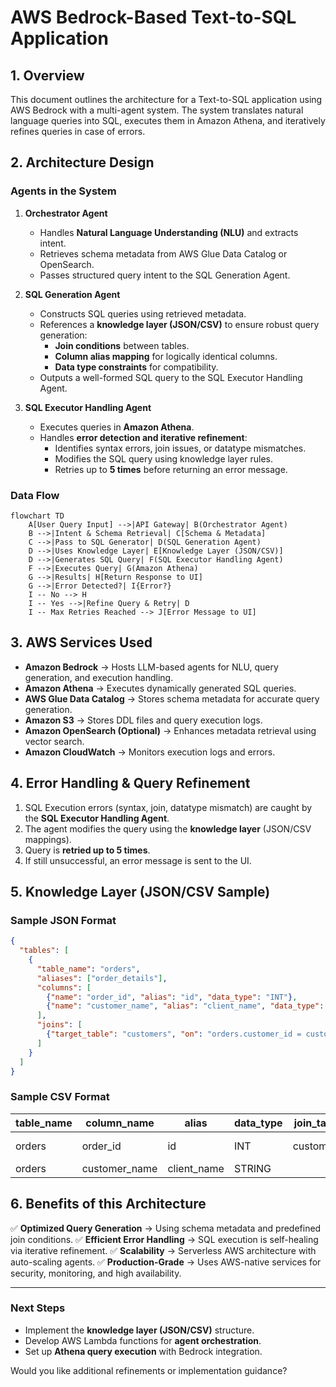 # **AWS Bedrock-Based Text-to-SQL Application**

## **1. Overview**

This document outlines the architecture for a Text-to-SQL application using AWS Bedrock with a multi-agent system. The system translates natural language queries into SQL, executes them in Amazon Athena, and iteratively refines queries in case of errors.

## **2. Architecture Design**

### **Agents in the System**

1. **Orchestrator Agent**

   - Handles **Natural Language Understanding (NLU)** and extracts intent.
   - Retrieves schema metadata from AWS Glue Data Catalog or OpenSearch.
   - Passes structured query intent to the SQL Generation Agent.

2. **SQL Generation Agent**

   - Constructs SQL queries using retrieved metadata.
   - References a **knowledge layer (JSON/CSV)** to ensure robust query generation:
     - **Join conditions** between tables.
     - **Column alias mapping** for logically identical columns.
     - **Data type constraints** for compatibility.
   - Outputs a well-formed SQL query to the SQL Executor Handling Agent.

3. **SQL Executor Handling Agent**

   - Executes queries in **Amazon Athena**.
   - Handles **error detection and iterative refinement**:
     - Identifies syntax errors, join issues, or datatype mismatches.
     - Modifies the SQL query using knowledge layer rules.
     - Retries up to **5 times** before returning an error message.

### **Data Flow**

```mermaid
flowchart TD
    A[User Query Input] -->|API Gateway| B(Orchestrator Agent)
    B -->|Intent & Schema Retrieval| C[Schema & Metadata]
    C -->|Pass to SQL Generator| D(SQL Generation Agent)
    D -->|Uses Knowledge Layer| E[Knowledge Layer (JSON/CSV)]
    D -->|Generates SQL Query| F(SQL Executor Handling Agent)
    F -->|Executes Query| G(Amazon Athena)
    G -->|Results| H[Return Response to UI]
    G -->|Error Detected?| I{Error?}
    I -- No --> H
    I -- Yes -->|Refine Query & Retry| D
    I -- Max Retries Reached --> J[Error Message to UI]
```

## **3. AWS Services Used**

- **Amazon Bedrock** → Hosts LLM-based agents for NLU, query generation, and execution handling.
- **Amazon Athena** → Executes dynamically generated SQL queries.
- **AWS Glue Data Catalog** → Stores schema metadata for accurate query generation.
- **Amazon S3** → Stores DDL files and query execution logs.
- **Amazon OpenSearch (Optional)** → Enhances metadata retrieval using vector search.
- **Amazon CloudWatch** → Monitors execution logs and errors.

## **4. Error Handling & Query Refinement**

1. SQL Execution errors (syntax, join, datatype mismatch) are caught by the **SQL Executor Handling Agent**.
2. The agent modifies the query using the **knowledge layer** (JSON/CSV mappings).
3. Query is **retried up to 5 times**.
4. If still unsuccessful, an error message is sent to the UI.

## **5. Knowledge Layer (JSON/CSV Sample)**

### **Sample JSON Format**

```json
{
  "tables": [
    {
      "table_name": "orders",
      "aliases": ["order_details"],
      "columns": [
        {"name": "order_id", "alias": "id", "data_type": "INT"},
        {"name": "customer_name", "alias": "client_name", "data_type": "STRING"}
      ],
      "joins": [
        {"target_table": "customers", "on": "orders.customer_id = customers.id"}
      ]
    }
  ]
}
```

### **Sample CSV Format**

| table_name | column_name      | alias         | data_type | join_table | join_condition                  |
|------------|-----------------|--------------|-----------|------------|---------------------------------|
| orders     | order_id        | id           | INT       | customers  | orders.customer_id = customers.id |
| orders     | customer_name   | client_name  | STRING    |            |                                 |

## **6. Benefits of this Architecture**

✅ **Optimized Query Generation** → Using schema metadata and predefined join conditions.
✅ **Efficient Error Handling** → SQL execution is self-healing via iterative refinement.
✅ **Scalability** → Serverless AWS architecture with auto-scaling agents.
✅ **Production-Grade** → Uses AWS-native services for security, monitoring, and high availability.

---

### **Next Steps**

- Implement the **knowledge layer (JSON/CSV)** structure.
- Develop AWS Lambda functions for **agent orchestration**.
- Set up **Athena query execution** with Bedrock integration.

Would you like additional refinements or implementation guidance?

